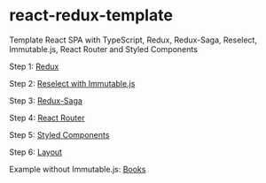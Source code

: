 # react-redux-template
Template React SPA with TypeScript, Redux, Redux-Saga, Reselect, Immutable.js, React Router and Styled Components

Step 1: [Redux](https://github.com/kirzharov/react-redux-template/tree/feature/setup-redux)

Step 2: [Reselect with Immutable.js](https://github.com/kirzharov/react-redux-template/tree/feature/reselect-with-immutable)

Step 3: [Redux-Saga](https://github.com/kirzharov/react-redux-template/tree/feature/redux-saga)

Step 4: [React Router](https://github.com/kirzharov/react-redux-template/tree/feature/react-router)

Step 5: [Styled Components](https://github.com/kirzharov/react-redux-template/tree/feature/styled-components)

Step 6: [Layout](https://github.com/kirzharov/react-redux-template/tree/feature/layout)

Example without Immutable.js: [Books](https://github.com/kirzharov/react-redux-template/tree/example/books)
